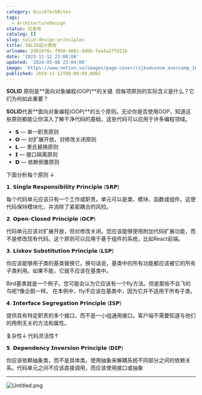 ```yaml
---
category: QuickTechBites
tags:
  - ArchitectureDesign
status: 已发布
catalog: []
slug: solid-design-principles
title: SOLID设计原则
urlname: 2d810f8c-f950-406c-8d0b-faa4a27fd21b
date: '2023-11-12 23:08:00'
updated: '2024-05-08 23:04:00'
image: 'https://www.notion.so/images/page-cover/rijksmuseum_avercamp_1620.jpg'
published: 2019-11-12T08:00:00.000Z
---
```


**SOLID** 原则是**面向对象编程(OOP)**的关键. 但每项原则的实际含义是什么？它们为何如此重要？


**SOLID**代表**面向对象编程(OOP)**的五个原则。无论你是否使用OOP，知道这些原则都能让你深入了解干净代码的基础，这些代码可以应用于许多编程领域。

- 𝗦 — 单一职责原则
- 𝗢 — 对扩展开放，对修改关闭原则
- 𝗟 — 里氏替换原则
- 𝗜 — 接口隔离原则
- 𝗗 — 依赖倒置原则

下面分析每个原则 ↓


𝟭. 𝗦𝗶𝗻𝗴𝗹𝗲 𝗥𝗲𝘀𝗽𝗼𝗻𝘀𝗶𝗯𝗶𝗹𝗶𝘁𝘆 𝗣𝗿𝗶𝗻𝗰𝗶𝗽𝗹𝗲 (𝗦𝗥𝗣)


每个代码单元应该只有一个工作或职责。单元可以是类、模块、函数或组件。这使代码保持模块化，并消除了紧密耦合的风险。


𝟮. 𝗢𝗽𝗲𝗻-𝗖𝗹𝗼𝘀𝗲𝗱 𝗣𝗿𝗶𝗻𝗰𝗶𝗽𝗹𝗲 (𝗢𝗖𝗣)


代码单元应该对扩展开放，但对修改关闭。您应该能够使用附加代码扩展功能，而不是修改现有代码。这个原则可以应用于基于组件的系统，比如React前端。


𝟯. 𝗟𝗶𝘀𝗸𝗼𝘃 𝗦𝘂𝗯𝘀𝘁𝗶𝘁𝘂𝘁𝗶𝗼𝗻 𝗣𝗿𝗶𝗻𝗰𝗶𝗽𝗹𝗲 (𝗟𝗦𝗣)


你应该能够用子类的基类替换它。换句话说，基类中的所有功能都应该被它的所有子类利用。如果不能，它就不应该在基类中。


Bird基类就是一个例子。您可能会认为它应该有一个fly方法。但是那些不会飞的鸟呢?像企鹅一样。
在本例中，fly不应该在基类中，因为它并不适用于所有子类。


𝟰. 𝗜𝗻𝘁𝗲𝗿𝗳𝗮𝗰𝗲 𝗦𝗲𝗴𝗿𝗲𝗴𝗮𝘁𝗶𝗼𝗻 𝗣𝗿𝗶𝗻𝗰𝗶𝗽𝗹𝗲 (𝗜𝗦𝗣)


提供具有特定职责的多个接口，而不是一小组通用接口。客户端不需要知道与他们的用例无关的方法和属性。


复杂性↓
代码灵活性↑


𝟱. 𝗗𝗲𝗽𝗲𝗻𝗱𝗲𝗻𝗰𝘆 𝗜𝗻𝘃𝗲𝗿𝘀𝗶𝗼𝗻 𝗣𝗿𝗶𝗻𝗰𝗶𝗽𝗹𝗲 (𝗗𝗜𝗣)


你应该依赖抽象类，而不是具体类。使用抽象来解耦系统不同部分之间的依赖关系。代码单元之间不应该直接调用，而应该使用接口或抽象


---


![Untitled.png](https://prod-files-secure.s3.us-west-2.amazonaws.com/5d24fe63-e567-4804-86f9-9fdc62e13082/6fc4afd3-478b-4aaf-9884-0a3f8e406a71/Untitled.png?X-Amz-Algorithm=AWS4-HMAC-SHA256&X-Amz-Content-Sha256=UNSIGNED-PAYLOAD&X-Amz-Credential=ASIAZI2LB4664O5Y4OLY%2F20250228%2Fus-west-2%2Fs3%2Faws4_request&X-Amz-Date=20250228T053937Z&X-Amz-Expires=3600&X-Amz-Security-Token=IQoJb3JpZ2luX2VjEE4aCXVzLXdlc3QtMiJIMEYCIQCWx%2FKmAzio1vljvgIk73j6%2FSNFsD1Oz0NcH9E31tBPiwIhANCYzTapU5S8EkhUUaiPXy077eV4WCWYO3iX5Ee6VwPWKogECIb%2F%2F%2F%2F%2F%2F%2F%2F%2F%2FwEQABoMNjM3NDIzMTgzODA1IgyKE3Ti5YU%2B%2FUDIGKYq3APvzonP0qXidLKTJTfTi3xhpzn%2BtxP5jjlaOAVdJP4Ti8QNJanorDT9k1rRG4Ksf%2FKGpDaSQ%2FDqryd0Es%2BWJC2VzviYSwGpHmkFfrivhwvbRlqj8RlZWgVjdNfxiXt1nfAiFuy5jxPoJ5FKGm83nfoJ4m35BAlylCk2hPW8QavOGbf%2BrYRj2T2WLGeyTBZ62CguSQz19DbSv0Isga6JNP8lw2P1x9sURC7Q9eU77mDzyOdguD5VWbrUWKFO0lP2HsQWeTpHqgv7bEwNC%2FvgWQ0MBw18MbFCbTaQNjgZX7%2BLXlNk7Wu5vQgeBCbKKpZnwSMnzP6KCefpqqPaKHvVlq3Gymh%2BWjRrRjQ4ntOVLe4In6SqSFYKEABIhLBSECpeSoKtXQNZYbvQe7EBjx6K0nSQwRvq4WbwouZgpVoNdO9V8dJUHDvTv%2F6UQ6xLSLyRuEIaknCbtJSVlF1L1FSoi687%2FLngPyO5qqsuJqtUXxSO6PldidWe1EqcetHmkKa9u5%2Bjg459QbV2Cdt8uLfbaXL2uOgIMCkhMKblDZ9B067XyKxtpVXjHqAlspYUPjbwkC5AE%2BmnGo5Iu5UEVBRy6t5VLu4G1rZIShQEgHCSeM2bC1DO35KsgWLzARtwazC6joW%2BBjqkAZ0tOmyvnaF88Vxny2xgLicy6QJcGIuL8KFxHyh6KAsnsHK3wAweWS5l6eJOGsBsb90wJkn0pXt4b3Aijq2CcDvyZvcJ1x7xnl0MVW69z%2BaQPIgNIYTY3s%2FgRjhHP2UkWNJPyKCWCG841W6pDpMb7ONRjWv6%2FVGy91EW8S7SL6grLjIGNY1aGELVjzLXJvf8SKwN2G16RFqBGEFveUIDfSQ7uPT3&X-Amz-Signature=f661dd1a8d045750c04a5e80966899ff51c1ac79b7d23a8e0c2549e29308534b&X-Amz-SignedHeaders=host&x-id=GetObject)

